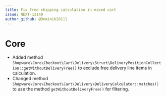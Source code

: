 ```yaml
---
title: Fix free shipping calculation in mixed cart
issue: NEXT-13140
author_github: @Dominik28111
---
```

# Core
* Added method `Shopware\Core\Checkout\Cart\Delivery\Struct\DeliveryPositionCollection::getWithoutDeliveryFree()` to exclude free delivery line items in calculation.
* Changed method `Shopware\Core\Checkout\Cart\Delivery\DeliveryCalculator::matches()` to use the method `getWithoutDeliveryFree()` for filtering.
